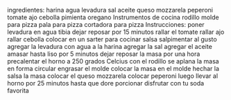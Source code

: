 ingredientes:
harina
agua
levadura
sal
aceite
queso mozzarela
peperoni
tomate 
ajo
cebolla
pimienta
oregano
Instrumentos de cocina
rodillo
molde para pizza
pala para pizza
cortadora para pizza
Instrucciones:
poner levadura en agua tibia 
dejar reposar por 15 minutos
rallar el tomate
rallar ajo
rallar cebolla
colocar en un sarter para cocinar salsa
salpimentar al gusto
agregar la levadura con agua a la harina
agregar la sal
agregar el aceite
amasar hasta liso por 5 minutos
dejar reposar la masa por una hora
precalentar el horno a 250 grados Celcius
con el rodillo se aplana la masa en forma circular
engrasar el molde
colocar la masa en el molde
hechar la salsa la masa
colocar el queso mozzarela
colocar peperoni
luego llevar al horno por 25 minutos hasta que dore
porcionar
disfrutar con tu soda favorita